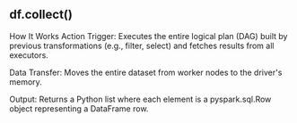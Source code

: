 ## df.collect()

How It Works
Action Trigger:
Executes the entire logical plan (DAG) built by previous transformations (e.g., filter, select) and fetches results from all executors.

Data Transfer:
Moves the entire dataset from worker nodes to the driver's memory.

Output:
Returns a Python list where each element is a pyspark.sql.Row object representing a DataFrame row.
